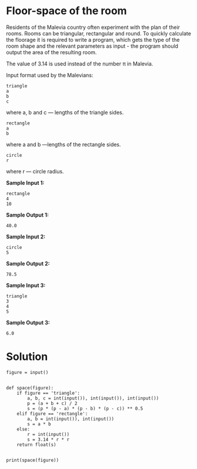 # Floor-space of the room

Residents of the Malevia country often experiment with the plan of their rooms. Rooms can be triangular, rectangular and
round. To quickly calculate the floorage it is required to write a program, which gets the type of the room shape and
the relevant parameters as input - the program should output the area of the resulting room.

The value of 3.14 is used instead of the number π in Malevia.

Input format used by the Malevians:

```
triangle
a
b
c
```

where a, b and c — lengths of the triangle sides.

```
rectangle
a
b
```

where a and b —lengths of the rectangle sides.

```
circle
r
```

where r — circle radius.

**Sample Input 1:**

```
rectangle
4
10
```

**Sample Output 1:**

```
40.0
```

**Sample Input 2:**

```
circle
5
```

**Sample Output 2:**

```
78.5
```

**Sample Input 3:**

```
triangle
3
4
5
```

**Sample Output 3:**

```
6.0
```

# Solution

```
figure = input()


def space(figure):
    if figure == 'triangle':
        a, b, c = int(input()), int(input()), int(input())
        p = (a + b + c) / 2
        s = (p * (p - a) * (p - b) * (p - c)) ** 0.5
    elif figure == 'rectangle':
        a, b = int(input()), int(input())
        s = a * b
    else:
        r = int(input())
        s = 3.14 * r * r
    return float(s)


print(space(figure))

```